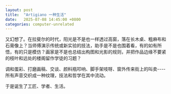 ```yaml
---
layout: post
title:  "Artigiano 一种生活"
date:   2025-07-08 14:45:00 +0800
categories: computer-unrelated
---
```


又幻想了。在拉斐尔的时代，阳光是不是也一样透过高窗，落在长木桌、粗麻布和石膏像上？当师傅演示传统或新实验的技法，助手是不是也围着看，有的如有所悟，有的只是模仿？画家是不是也总结出构图和光影的规则，并把作品边缘不要紧的枝叶和远处的楼阁留作学徒的习题？

调和蛋彩、打磨画稿、交谈、颜料瓶叩响、脚手架吱呀、窗外传来街上的叫卖----所有声音交织成一种纹理，技法和哲学在其中流动。

于是诞生了工匠、学者、生活。